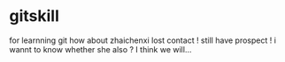 # gitskill
for learnning git
how about zhaichenxi
lost contact !
still have prospect !
i wannt to know whether she also ?
I think we will...
